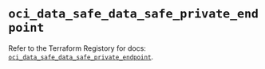 # `oci_data_safe_data_safe_private_endpoint`

Refer to the Terraform Registory for docs: [`oci_data_safe_data_safe_private_endpoint`](https://registry.terraform.io/providers/oracle/oci/6.18.0/docs/resources/data_safe_data_safe_private_endpoint).
